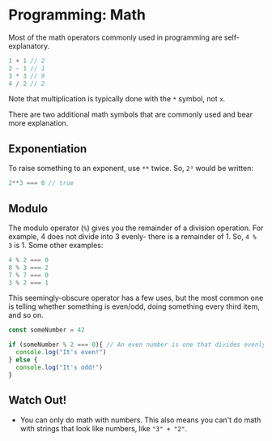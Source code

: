 # Programming: Math

Most of the math operators commonly used in programming are self-explanatory.

```js
1 + 1 // 2
2 - 1 // 1
3 * 3 // 9
4 / 2 // 2
```

Note that multiplication is typically done with the `*` symbol, not `x`.

There are two additional math symbols that are commonly used and bear more explanation.

## Exponentiation

To raise something to an exponent, use `**` twice. So, `2³` would be written:

```js
2**3 === 8 // true
```

## Modulo

The modulo operator (`%`) gives you the remainder of a division operation. For example, 4 does not divide into 3 evenly- there is a remainder of 1. So, `4 % 3` is 1. Some other examples:

```js
4 % 2 === 0
8 % 3 === 2
7 % 7 === 0
3 % 2 === 1
```

This seemingly-obscure operator has a few uses, but the most common one is telling whether something is even/odd, doing something every third item, and so on.

```js
const someNumber = 42

if (someNumber % 2 === 0){ // An even number is one that divides evenly into 2
  console.log("It's even!")
} else {
  console.log("It's odd!")
}
```

## Watch Out!

* You can only do math with numbers. This also means you can't do math with strings that look like numbers, like `"3" + "2"`.
